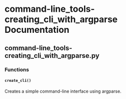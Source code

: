 # command-line_tools-creating_cli_with_argparse Documentation

<!-- BEGIN_PY_DOCS -->
## command-line_tools-creating_cli_with_argparse.py

### Functions

#### `create_cli()`

Creates a simple command-line interface using argparse.


<!-- END_PY_DOCS -->